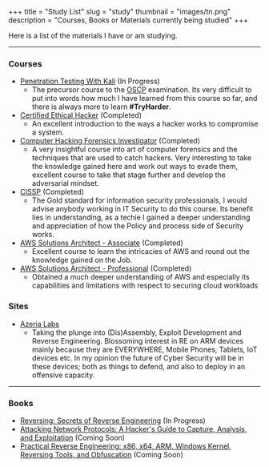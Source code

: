 +++
title = "Study List"
slug = "study"
thumbnail = "images/tn.png"
description = "Courses, Books or Materials currently being studied"
+++

Here is a list of the materials I have or am studying.

---------------------------

### Courses

* [Penetration Testing With Kali](https://www.offensive-security.com/information-security-training/penetration-testing-training-kali-linux/) (In Progress)
    * The precursor course to the [OSCP](https://www.offensive-security.com/information-security-certifications/oscp-offensive-security-certified-professional/) examination. Its very difficult to put into words how much I have learned from this course so far, and there is always more to learn **#TryHarder**.
* [Certified Ethical Hacker](https://www.eccouncil.org/programs/certified-ethical-hacker-ceh/) (Completed)
    * An excellent introduction to the ways a hacker works to compromise a system.
* [Computer Hacking Forensics Investigator](https://www.eccouncil.org/programs/computer-hacking-forensic-investigator-chfi/) (Completed)
    * A very insightful course into art of computer forensics and the techniques that are used to catch hackers. Very interesting to take the knowledge gained here and work out ways to evade them, excellent course to take that stage further and develop the adversarial mindset.
* [CISSP](https://www.isc2.org/Certifications/CISSP) (Completed)
    * The Gold standard for information security professionals, I would advise anybody working in IT Security to do this course. Its benefit lies in understanding, as a techie I gained a deeper understanding and appreciation of how the Policy and process side of Security works.
* [AWS Solutions Architect - Associate](https://aws.amazon.com/certification/certified-solutions-architect-associate/) (Completed)
    * Excellent course to learn the intricacies of AWS and round out the knowledge gained on the Job.
* [AWS Solutions Architect - Professional](https://aws.amazon.com/certification/certified-solutions-architect-professional/) (Completed)
    * Obtained a much deeper understanding of AWS and especially its capabilities and limitations with respect to securing cloud workloads

### Sites

* [Azeria Labs](https://azeria-labs.com/)
    * Taking the plunge into (Dis)Assembly, Exploit Development and Reverse Engineering. Blossoming interest in RE on ARM devices mainly because they are EVERYWHERE, Mobile Phones, Tablets, IoT devices etc. In my opinion the future of Cyber Security will be in these devices; both as things to defend, and also to deploy in an offensive capacity.

---------------------------

### Books

* [Reversing: Secrets of Reverse Engineering](https://smile.amazon.co.uk/Reversing-Secrets-Engineering-Eldad-Eilam-ebook/dp/B007032XZK?pd_rd_wg=aNDob&pd_rd_r=c9a756a2-66c1-40f2-bfc2-b13a6339cbce&pd_rd_w=WhUcT&ref_=pd_gw_wsim&pf_rd_r=MZD9TY30MR8SZ1ZK3G7Y&pf_rd_p=5156d4eb-e61d-58ef-a5df-2b0dcda3c2e5) (In Progress)
* [Attacking Network Protocols: A Hacker's Guide to Capture, Analysis, and Exploitation](https://smile.amazon.co.uk/Attacking-Network-Protocols-Analysis-Exploitation-ebook/dp/B071V4DYVC?pd_rd_wg=aNDob&pd_rd_r=c9a756a2-66c1-40f2-bfc2-b13a6339cbce&pd_rd_w=WhUcT&ref_=pd_gw_wsim&pf_rd_r=MZD9TY30MR8SZ1ZK3G7Y&pf_rd_p=5156d4eb-e61d-58ef-a5df-2b0dcda3c2e5) (Coming Soon)
* [Practical Reverse Engineering: x86, x64, ARM, Windows Kernel, Reversing Tools, and Obfuscation](https://smile.amazon.co.uk/Practical-Reverse-Engineering-Reversing-Obfuscation-ebook/dp/B00IA22R2Y/ref=pd_sim_351_1?_encoding=UTF8&pd_rd_i=B00IA22R2Y&pd_rd_r=576bc331-c591-11e8-aa52-cfde1124ae45&pd_rd_w=Ak8z8&pd_rd_wg=H03sE&pf_rd_i=desktop-dp-sims&pf_rd_m=A3P5ROKL5A1OLE&pf_rd_p=84a780ce-12ed-4544-a9d7-b922bd82349c&pf_rd_r=T7122Z60R1TM82H3ANG5&pf_rd_s=desktop-dp-sims&pf_rd_t=40701&psc=1&refRID=T7122Z60R1TM82H3ANG5) (Coming Soon)
